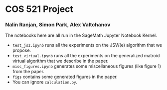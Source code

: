 # COS 521 Project
### Nalin Ranjan, Simon Park, Alex Valtchanov

The notebooks here are all run in the SageMath Jupyter Notebook Kernel. 

- ```test_jsz.ipynb``` runs all the experiments on the JSW(e) algorithm that we propose.
- ```test_virtual.ipynb``` runs all the experiments on the generalized matroid virtual algorithm that we describe in the paper.
- ```misc_figures.ipynb``` generates some miscellaneous figures (like figure 1) from the paper.
- ```figs``` contains some generated figures in the paper.
- You can ignore ```calculation.py```.

